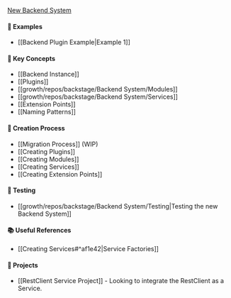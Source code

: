 [New Backend System](https://backstage.io/docs/plugins/new-backend-system/)

#### 📕 Examples
- [[Backend Plugin Example|Example 1]]

#### 🔑 Key Concepts
- [[Backend Instance]]
- [[Plugins]]
- [[growth/repos/backstage/Backend System/Modules]]
- [[growth/repos/backstage/Backend System/Services]]
- [[Extension Points]]
- [[Naming Patterns]]

#### 🎨 Creation Process
- [[Migration Process]] (WIP)
- [[Creating Plugins]]
- [[Creating Modules]]
- [[Creating Services]]
- [[Creating Extension Points]]

#### 🧪 Testing
- [[growth/repos/backstage/Backend System/Testing|Testing the new Backend System]]

#### 📚 Useful References
- [[Creating Services#^af1e42|Service Factories]]

#### 🔬 Projects
- [[RestClient Service Project]] - Looking to integrate the RestClient as a Service.


